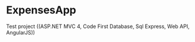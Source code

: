ExpensesApp
===========

Test project ((ASP.NET MVC 4, Code First Database, Sql Express, Web API, AngularJS))
